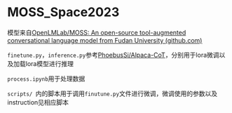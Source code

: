 #  MOSS_Space2023
模型来自[OpenLMLab/MOSS: An open-source tool-augmented conversational language model from Fudan University (github.com)](https://github.com/OpenLMLab/MOSS)

`finetune.py`，`inference.py`参考[PhoebusSi/Alpaca-CoT](https://github.com/PhoebusSi/Alpaca-CoT)，分别用于lora微调以及加载lora模型进行推理

`process.ipynb`用于处理数据

`scripts/ `内的脚本用于调用`finutune.py`文件进行微调，微调使用的参数以及instruction见相应脚本
